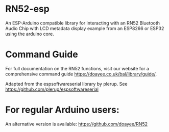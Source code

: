 # RN52-esp
An ESP-Arduino compatible library for interacting with an RN52 Bluetooth Audio Chip with LCD metadata display example from an ESP8266 or ESP32 using the arduino core.

# Command Guide
For full documentation on the RN52 functions, visit our website for a comprehensive command guide https://doayee.co.uk/bal/library/guide/.

Adapted from the espsoftwareserial library by plerup. See https://github.com/plerup/espsoftwareserial

# For regular Arduino users:
An alternative version is available: https://github.com/doayee/RN52
